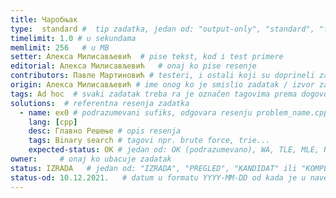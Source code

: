 ```yaml
---
title: Чаробњак
type:  standard #  tip zadatka, jedan od: "output-only", "standard", "functional"
timelimit: 1.0 # u sekundama
memlimit: 256   # u MB
setter: Алекса Милисављевић  # pise tekst, kod i test primere
editorial: Алекса Милисављевић   # onaj ko pise resenje
contributors: Павле Мартиновић # testeri, i ostali koji su doprineli zadatku
origin: Алекса Милисављевић # ime onog ko je smislio zadatak / izvor zadatka
tags: Ad hoc  # svaki zadatak treba ra je označen tagovima prema dogovorenoj listi tagova
solutions:  # referentna resenja zadatka
  - name: ex0 # podrazumevani sufiks, odgovara resenju problem_name.cpp
    lang: [cpp]
    desc: Главно Решење # opis resenja
    tags: Binary search # tagovi npr. brute force, trie...
    expected-status: ОК # jedan od: OK (podrazumevano), WA, TLE, MLE, RTE
owner:     # onaj ko ubacuje zadatak
status: IZRADA   # jedan od: "IZRADA", "PREGLED", "KANDIDAT" ili "KOMPLETAN".
status-od: 10.12.2021.   # datum u formatu YYYY-MM-DD od kada je u navedenom statusu
---
```

